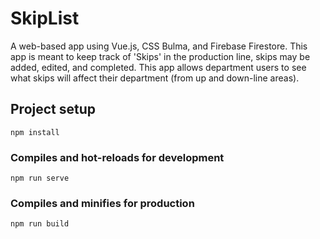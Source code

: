 # SkipList 
A web-based app using Vue.js, CSS Bulma, and Firebase Firestore. 
This app is meant to keep track of 'Skips' in the production line, 
skips may be added, edited, and completed. This app allows department users to 
see what skips will affect their department (from up and down-line areas).

## Project setup
```
npm install
```

### Compiles and hot-reloads for development
```
npm run serve
```

### Compiles and minifies for production
```
npm run build
```
